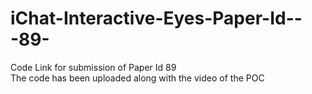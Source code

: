 # iChat-Interactive-Eyes-Paper-Id---89-
Code Link for submission of Paper Id 89 <br>
The code has been uploaded along with the video of the POC

